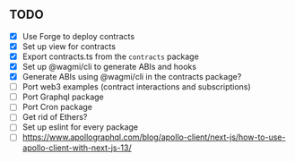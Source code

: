 ## TODO

- [x] Use Forge to deploy contracts
- [x] Set up view for contracts
- [x] Export contracts.ts from the `contracts` package
- [x] Set up @wagmi/cli to generate ABIs and hooks
- [X] Generate ABIs using @wagmi/cli in the contracts package?
- [ ] Port web3 examples (contract interactions and subscriptions)
- [ ] Port Graphql package
- [ ] Port Cron package
- [ ] Get rid of Ethers?
- [ ] Set up eslint for every package
- [ ] https://www.apollographql.com/blog/apollo-client/next-js/how-to-use-apollo-client-with-next-js-13/
